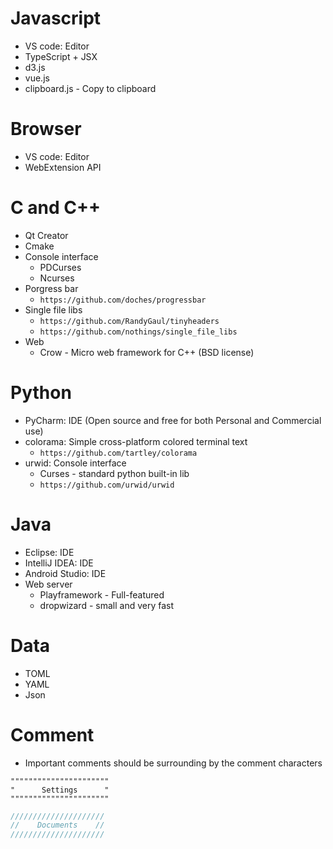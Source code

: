 Javascript
=====
* VS code: Editor
* TypeScript + JSX
* d3.js
* vue.js
* clipboard.js - Copy to clipboard

Browser
=====
* VS code: Editor
* WebExtension API

C and C++
=====
* Qt Creator
* Cmake
* Console interface
    * PDCurses
    * Ncurses
* Porgress bar
    * `https://github.com/doches/progressbar`
* Single file libs
    * `https://github.com/RandyGaul/tinyheaders`
    * `https://github.com/nothings/single_file_libs`
* Web
    * Crow - Micro web framework for C++ (BSD license)

Python
=====
* PyCharm: IDE (Open source and free for both Personal and Commercial use)
* colorama: Simple cross-platform colored terminal text
    * `https://github.com/tartley/colorama`
* urwid: Console interface
    * Curses - standard python built-in lib
    * `https://github.com/urwid/urwid`

Java
=====
* Eclipse: IDE
* IntelliJ IDEA: IDE
* Android Studio: IDE
* Web server
    * Playframework - Full-featured
    * dropwizard - small and very fast

Data
=====
* TOML
* YAML
* Json

Comment
=====
* Important comments should be surrounding by the comment characters
```vim
""""""""""""""""""""""
"      Settings      "
""""""""""""""""""""""
```
```c
/////////////////////
//    Documents    //
/////////////////////
```
